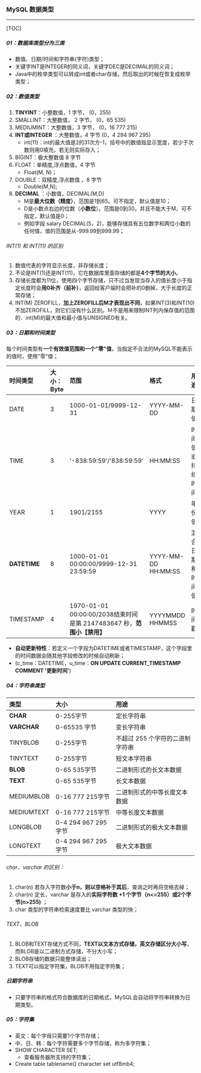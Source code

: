 ### MySQL 数据类型

------

[TOC]

##### 01：数据库类型分为三类

- 数值、日期/时间和字符串(字符)类型；
- 关键字INT是INTEGER的同义词，关键字DEC是DECIMAL的同义词；
- Java中的枚举类型可以转成int或者char存储，然后取出的时候在恢复成枚举类型；

##### 02：数值类型

1. **TINYINT**：小整数值，1 字节， (0，255)  
2. SMALLINT：大整数值， 2 字节， (0，65 535) 
3. MEDIUMINT：大整数值，3 字节， (0，16 777 215) 
4. **INT或INTEGER** ：大整数值，4 字节 (0，4 294 967 295)
   - int(11)：int的最大值是2的31次方-1，括号中的数值指显示宽度，若少于次数则用0填充，若无则实际存入；
5. BIGINT：极大整数值 8 字节 
6. FLOAT：单精度,浮点数值，4 字节 
   - Float(M, N)；
7. DOUBLE：双精度,浮点数值 ，8 字节
   - Double(M,N);
8. **DECIMAL** ：小数值，DECIMAL(M,D)
   - M是**最大位数（精度）**，范围是1到65。可不指定，默认值是10；
   - D是小数点右边的位数（**小数位**）。范围是0到30，并且不能大于M，可不指定，默认值是0；
   - 例如字段 salary DECIMAL(5，2)，能够存储具有五位数字和两位小数的任何值，值的范围是从-999.99到999.99；

###### INT(1) 和 INT(11) 的区别

1. 数值代表的字符显示长度，非存储长度；
2. 不论是INT(1)还是INT(11)，它在数据库里面存储的都是**4个字节的大小**。
3. 存储长度都为11位，使用四个字节存储，只不过当发现当存入的值长度小于指定长度时会**用0补齐（前补）**，返回给客户端时会把补的0删掉，大于长度的正常存储；
4. INT(M)  ZEROFILL，**加上ZEROFILL后M才表现出不同**，如果INT(3)和INT(10)不加ZEROFILL，则它们没有什么区别。Ｍ不是用来限制INT列内保存值的范围的．int(M)的最大值和最小值与UNSIGNED有关。

##### 03：日期和时间类型

​	每个时间类型有**一个有效值范围和一个"零"值**，当指定不合法的MySQL不能表示的值时，使用"零"值；

| 时间类型     | 大小：Byte | 范围                                                         | 格式                | 用途             |
| :----------- | :--------- | :----------------------------------------------------------- | :------------------ | :--------------- |
| DATE         | 3          | 1000-01-01/9999-12-31                                        | YYYY-MM-DD          | 日期值           |
| TIME         | 3          | '-838:59:59'/'838:59:59'                                     | HH:MM:SS            | 时间值或持续时间 |
| YEAR         | 1          | 1901/2155                                                    | YYYY                | 年份值           |
| **DATETIME** | 8          | 1000-01-01 00:00:00/9999-12-31 23:59:59                      | YYYY-MM-DD HH:MM:SS | 混合日期和时间值 |
| TIMESTAMP    | 4          | 1970-01-01 00:00:00/2038结束时间是第 2147483647 秒，**范围小【禁用】** | YYYYMMDD HHMMSS     | 时间戳           |

- **自动更新特性**：若定义一个字段为DATETIME或者TIMESTAMP，这个字段里的时间数据会随其他字段修改的时候自动刷新；
- (c_time：DATETIME，u_time：**ON UPDATE CURRENT_TIMESTAMP COMMENT '更新时间'**)

##### 04：字符串类型

| 类型        | 大小                | 用途                            |
| :---------- | :------------------ | :------------------------------ |
| **CHAR**    | 0-255字节           | 定长字符串                      |
| **VARCHAR** | 0-65535 字节        | 变长字符串                      |
| TINYBLOB    | 0-255字节           | 不超过 255 个字符的二进制字符串 |
| TINYTEXT    | 0-255字节           | 短文本字符串                    |
| **BLOB**    | 0-65 535字节        | 二进制形式的长文本数据          |
| **TEXT**    | 0-65 535字节        | 长文本数据                      |
| MEDIUMBLOB  | 0-16 777 215字节    | 二进制形式的中等长度文本数据    |
| MEDIUMTEXT  | 0-16 777 215字节    | 中等长度文本数据                |
| LONGBLOB    | 0-4 294 967 295字节 | 二进制形式的极大文本数据        |
| LONGTEXT    | 0-4 294 967 295字节 | 极大文本数据                    |

###### char、varchar 的区别：

1. char(n) 若存入字符数**小于n，则以空格补于其后**，查询之时再将空格去掉；
2. char(n) 定长，varchar 是存入的**实际字符数 +1 个字节（n<=255）或2个字节(n>255)** ；
3. char 类型的字符串检索速度要比 varchar 类型的快；

###### TEXT、BLOB

1. BLOB和TEXT存储方式不同，**TEXT以文本方式存储，英文存储区分大小写**，而BLOB是以二进制方式存储，不分大小写；
2. BLOB存储的数据只能整体读出；
3. TEXT可以指定字符集，BLOB不用指定字符集；

##### 日期字符串

- 只要字符串的格式符合数据库的日期格式，MySQL会自动将字符串转换为日期类型。

##### 05：字符集

- 英文：每个字母只需要1个字节存储；
- 中、日、韩：每个字符需要多个字节存储，称为多字符集；
- SHOW CHARACTER SET;
  - 查看服务器所支持的字符集；
- Create table tablename()  character set utf8mb4;

